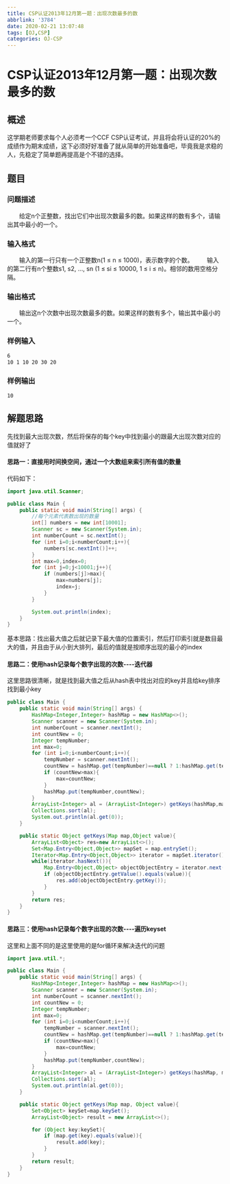 ```yaml
---
title: CSP认证2013年12月第一题：出现次数最多的数
abbrlink: '3784'
date: 2020-02-21 13:07:48
tags: [OJ,CSP]
categories: OJ-CSP
---
```

# CSP认证2013年12月第一题：出现次数最多的数

## 概述

这学期老师要求每个人必须考一个CCF CSP认证考试，并且将会将认证的20%的成绩作为期末成绩，这下必须好好准备了就从简单的开始准备吧，毕竟我是求稳的人，先稳定了简单题再提高是个不错的选择。

## 题目

### 问题描述
　　给定n个正整数，找出它们中出现次数最多的数。如果这样的数有多个，请输出其中最小的一个。
### 输入格式
　　输入的第一行只有一个正整数n(1 ≤ n ≤ 1000)，表示数字的个数。
　　输入的第二行有n个整数s1, s2, …, sn (1 ≤ si ≤ 10000, 1 ≤ i ≤ n)。相邻的数用空格分隔。
### 输出格式
　　输出这n个次数中出现次数最多的数。如果这样的数有多个，输出其中最小的一个。
### 样例输入
```bash
6
10 1 10 20 30 20
```
### 样例输出

`10`

## 解题思路

先找到最大出现次数，然后将保存的每个key中找到最小的跟最大出现次数对应的值就好了

#### 思路一：直接用时间换空间，通过一个大数组来索引所有值的数量

代码如下：

```java
import java.util.Scanner;

public class Main {
    public static void main(String[] args) {
        //每个元素代表数出现的数量
        int[] numbers = new int[10001];
        Scanner sc = new Scanner(System.in);
        int numberCount = sc.nextInt();
        for (int i=0;i<numberCount;i++){
            numbers[sc.nextInt()]++;
        }
        int max=0,index=0;
        for (int j=0;j<10001;j++){
            if (numbers[j]>max){
                max=numbers[j];
                index=j;
            }
        }

        System.out.println(index);
    }
}

```
基本思路：找出最大值之后就记录下最大值的位置索引，然后打印索引就是数目最大的值，并且由于从小到大排列，最后的值就是按顺序出现的最小的index

#### 思路二：使用hash记录每个数字出现的次数----迭代器
这里思路很清晰，就是找到最大值之后从hash表中找出对应的key并且给key排序找到最小key
```java
public class Main {
    public static void main(String[] args) {
        HashMap<Integer,Integer> hashMap = new HashMap<>();
        Scanner scanner = new Scanner(System.in);
        int numberCount = scanner.nextInt();
        int countNew = 0;
        Integer tempNumber;
        int max=0;
        for (int i=0;i<numberCount;i++){
            tempNumber = scanner.nextInt();
            countNew = hashMap.get(tempNumber)==null ? 1:hashMap.get(tempNumber)+1;
            if (countNew>max){
                max=countNew;
            }
            hashMap.put(tempNumber,countNew);
        }
        ArrayList<Integer> al = (ArrayList<Integer>) getKeys(hashMap,max);
        Collections.sort(al);
        System.out.println(al.get(0));
    }

    public static Object getKeys(Map map,Object value){
        ArrayList<Object> res=new ArrayList<>();
        Set<Map.Entry<Object,Object>> mapSet = map.entrySet();
        Iterator<Map.Entry<Object,Object>> iterator = mapSet.iterator();
        while(iterator.hasNext()){
            Map.Entry<Object,Object> objectObjectEntry = iterator.next();
            if (objectObjectEntry.getValue().equals(value)){
                res.add(objectObjectEntry.getKey());
            }
        }
        return res;
    }
}

```

#### 思路三：使用hash记录每个数字出现的次数----遍历keyset

这里和上面不同的是这里使用的是for循环来解决迭代的问题
```java
import java.util.*;

public class Main {
    public static void main(String[] args) {
        HashMap<Integer,Integer> hashMap = new HashMap<>();
        Scanner scanner = new Scanner(System.in);
        int numberCount = scanner.nextInt();
        int countNew = 0;
        Integer tempNumber;
        int max=0;
        for (int i=0;i<numberCount;i++){
            tempNumber = scanner.nextInt();
            countNew = hashMap.get(tempNumber)==null ? 1:hashMap.get(tempNumber)+1;
            if (countNew>max){
                max=countNew;
            }
            hashMap.put(tempNumber,countNew);
        }
        ArrayList<Integer> al = (ArrayList<Integer>) getKeys(hashMap, max);
        Collections.sort(al);
        System.out.println(al.get(0));
    }

    public static Object getKeys(Map map, Object value){
        Set<Object> keySet=map.keySet();
        ArrayList<Object> result = new ArrayList<>();

        for (Object key:keySet){
            if (map.get(key).equals(value)){
                result.add(key);
            }
        }
        return result;
    }
}

```